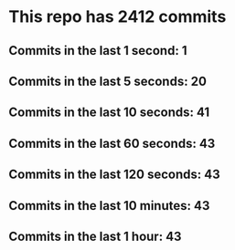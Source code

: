 # This repo has 2412 commits

## Commits in the last 1 second: 1
## Commits in the last 5 seconds: 20
## Commits in the last 10 seconds: 41
## Commits in the last 60 seconds: 43
## Commits in the last 120 seconds: 43
## Commits in the last 10 minutes: 43
## Commits in the last 1 hour: 43
